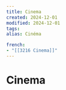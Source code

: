 ```yaml
---
title: Cinema
created: 2024-12-01
modified: 2024-12-01
tags: 
alias: Cinéma

french:
- "[[3216 Cinema]]"
---
```

# Cinema
